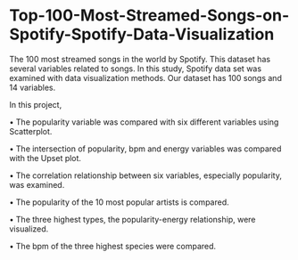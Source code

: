 # Top-100-Most-Streamed-Songs-on-Spotify-Spotify-Data-Visualization
The 100 most streamed songs in the world by Spotify. This dataset has several variables related to songs. In this study, Spotify data set was examined with data visualization methods. Our dataset has 100 songs and 14 variables.

In this project,

• The popularity variable was compared with six different variables using Scatterplot.

• The intersection of popularity, bpm and energy variables was compared with the Upset plot.

• The correlation relationship between six variables, especially popularity, was examined.

• The popularity of the 10 most popular artists is compared.

• The three highest types, the popularity-energy relationship, were visualized.

• The bpm of the three highest species were compared.
